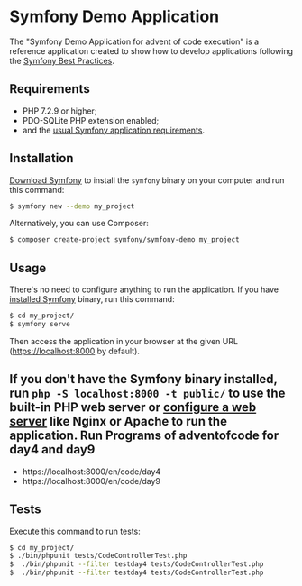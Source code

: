 Symfony Demo Application
========================

The "Symfony Demo Application for advent of code execution" is a reference application created to show how
to develop applications following the [Symfony Best Practices][1].

Requirements
------------

  * PHP 7.2.9 or higher;
  * PDO-SQLite PHP extension enabled;
  * and the [usual Symfony application requirements][2].

Installation
------------

[Download Symfony][4] to install the `symfony` binary on your computer and run
this command:

```bash
$ symfony new --demo my_project
```

Alternatively, you can use Composer:

```bash
$ composer create-project symfony/symfony-demo my_project
```

Usage
-----

There's no need to configure anything to run the application. If you have
[installed Symfony][4] binary, run this command:

```bash
$ cd my_project/
$ symfony serve
```

Then access the application in your browser at the given URL (<https://localhost:8000> by default).

If you don't have the Symfony binary installed, run `php -S localhost:8000 -t public/`
to use the built-in PHP web server or [configure a web server][3] like Nginx or
Apache to run the application.
Run Programs of adventofcode for day4 and day9
----------------------------

* https://localhost:8000/en/code/day4
* https://localhost:8000/en/code/day9


Tests
-----

Execute this command to run tests:

```bash
$ cd my_project/
$ ./bin/phpunit tests/CodeControllerTest.php
$  ./bin/phpunit --filter testday4 tests/CodeControllerTest.php
$  ./bin/phpunit --filter testday4 tests/CodeControllerTest.php

```

[1]: https://symfony.com/doc/current/best_practices.html
[2]: https://symfony.com/doc/current/reference/requirements.html
[3]: https://symfony.com/doc/current/cookbook/configuration/web_server_configuration.html
[4]: https://symfony.com/download
